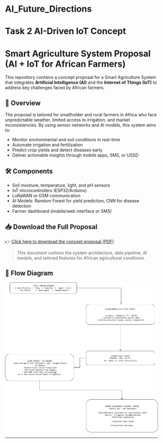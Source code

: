 # AI_Future_Directions

# Task 2 AI-Driven IoT Concept

# Smart Agriculture System Proposal (AI + IoT for African Farmers)

This repository contains a concept proposal for a Smart Agriculture System that integrates **Artificial Intelligence (AI)** and the **Internet of Things (IoT)** to address key challenges faced by African farmers.

## 📌 Overview

The proposal is tailored for smallholder and rural farmers in Africa who face unpredictable weather, limited access to irrigation, and market inconsistencies. By using sensor networks and AI models, this system aims to:

- Monitor environmental and soil conditions in real-time
- Automate irrigation and fertilization
- Predict crop yields and detect diseases early
- Deliver actionable insights through mobile apps, SMS, or USSD

## 🛠 Components

- Soil moisture, temperature, light, and pH sensors
- IoT microcontrollers (ESP32/Arduino)
- LoRaWAN or GSM communication
- AI Models: Random Forest for yield prediction, CNN for disease detection
- Farmer dashboard (mobile/web interface or SMS)

## 📥 Download the Full Proposal

👉 [Click here to download the concept proposal (PDF)](./Smart_Agriculture_Concept_Proposal.pdf)

> This document outlines the system architecture, data pipeline, AI models, and tailored features for African agricultural conditions.

## 🤝 Flow Diagram
![Flow Diagram](image.png)

---
